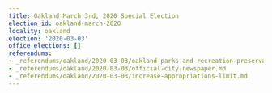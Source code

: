 ```yaml
---
title: Oakland March 3rd, 2020 Special Election
election_id: oakland-march-2020
locality: oakland
election: '2020-03-03'
office_elections: []
referendums:
- _referendums/oakland/2020-03-03/oakland-parks-and-recreation-preservation-litter-reduction-and-homelessness-support-act.md
- _referendums/oakland/2020-03-03/official-city-newspaper.md
- _referendums/oakland/2020-03-03/increase-appropriations-limit.md
---
```

